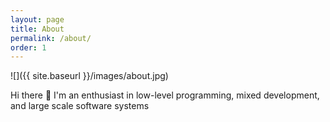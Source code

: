 ```yaml
---
layout: page
title: About
permalink: /about/
order: 1
---
```


![]({{ site.baseurl }}/images/about.jpg)

Hi there 👋
I'm an enthusiast in low-level programming, mixed development, and large scale software systems